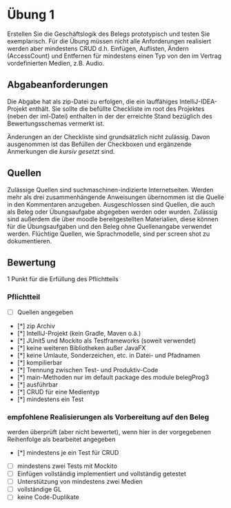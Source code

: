 # Übung 1
Erstellen Sie die Geschäftslogik des Belegs prototypisch und testen Sie exemplarisch. Für die Übung müssen nicht alle Anforderungen realisiert werden aber mindestens CRUD d.h. Einfügen, Auflisten, Ändern (AccessCount) und Entfernen für mindestens einen Typ von den im Vertrag vordefinierten Medien, z.B. Audio.

## Abgabeanforderungen
Die Abgabe hat als zip-Datei zu erfolgen, die ein lauffähiges IntelliJ-IDEA-Projekt enthält. Sie sollte die befüllte Checkliste im root des Projektes (neben der iml-Datei) enthalten in der der erreichte Stand bezüglich des Bewertungsschemas vermerkt ist.

Änderungen an der Checkliste sind grundsätzlich nicht zulässig. Davon ausgenommen ist das Befüllen der Checkboxen und ergänzende Anmerkungen die _kursiv gesetzt_ sind.

## Quellen
Zulässige Quellen sind suchmaschinen-indizierte Internetseiten. Werden mehr als drei zusammenhängende Anweisungen übernommen ist die Quelle in den Kommentaren anzugeben. Ausgeschlossen sind Quellen, die auch als Beleg oder Übungsaufgabe abgegeben werden oder wurden. Zulässig sind außerdem die über moodle bereitgestellten Materialien, diese können für die Übungsaufgaben und den Beleg ohne Quellenangabe verwendet werden.
Flüchtige Quellen, wie Sprachmodelle, sind per screen shot zu dokumentieren.

## Bewertung
1 Punkt für die Erfüllung des Pflichtteils

### Pflichtteil
- [ ] Quellen angegeben
- [*] zip Archiv
- [*] IntelliJ-Projekt (kein Gradle, Maven o.ä.)
- [*] JUnit5 und Mockito als Testframeworks (soweit verwendet)
- [*] keine weiteren Bibliotheken außer JavaFX
- [*] keine Umlaute, Sonderzeichen, etc. in Datei- und Pfadnamen
- [*] kompilierbar
- [*] Trennung zwischen Test- und Produktiv-Code
- [*] main-Methoden nur im default package des module belegProg3
- [*] ausführbar
- [*] CRUD für eine Medientyp
- [*] mindestens ein Test

### empfohlene Realisierungen als Vorbereitung auf den Beleg
werden überprüft (aber nicht bewertet), wenn hier in der vorgegebenen Reihenfolge als bearbeitet angegeben
- [*] mindestens je ein Test für CRUD
- [ ] mindestens zwei Tests mit Mockito
- [ ] Einfügen vollständig implementiert und vollständig getestet
- [ ] Unterstützung von mindestens zwei Medien
- [ ] vollständige GL
- [ ] keine Code-Duplikate
